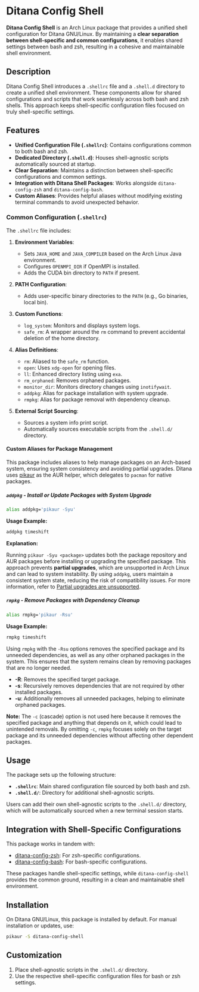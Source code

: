 # Ditana Config Shell

**Ditana Config Shell** is an Arch Linux package that provides a unified shell configuration for Ditana GNU/Linux. By maintaining a **clear separation between shell-specific and common configurations**, it enables shared settings between bash and zsh, resulting in a cohesive and maintainable shell environment.

## Description

Ditana Config Shell introduces a `.shellrc` file and a `.shell.d` directory to create a unified shell environment. These components allow for shared configurations and scripts that work seamlessly across both bash and zsh shells. This approach keeps shell-specific configuration files focused on truly shell-specific settings.

## Features

- **Unified Configuration File (`.shellrc`)**: Contains configurations common to both bash and zsh.
- **Dedicated Directory (`.shell.d`)**: Houses shell-agnostic scripts automatically sourced at startup.
- **Clear Separation**: Maintains a distinction between shell-specific configurations and common settings.
- **Integration with Ditana Shell Packages**: Works alongside `ditana-config-zsh` and `ditana-config-bash`.
- **Custom Aliases**: Provides helpful aliases without modifying existing terminal commands to avoid unexpected behavior.

### Common Configuration (`.shellrc`)

The `.shellrc` file includes:

1. **Environment Variables**:
   - Sets `JAVA_HOME` and `JAVA_COMPILER` based on the Arch Linux Java environment.
   - Configures `OPENMPI_DIR` if OpenMPI is installed.
   - Adds the CUDA bin directory to `PATH` if present.

2. **PATH Configuration**:
   - Adds user-specific binary directories to the `PATH` (e.g., Go binaries, local bin).

3. **Custom Functions**:
   - `log_system`: Monitors and displays system logs.
   - `safe_rm`: A wrapper around the `rm` command to prevent accidental deletion of the home directory.

4. **Alias Definitions**:
   - `rm`: Aliased to the `safe_rm` function.
   - `open`: Uses `xdg-open` for opening files.
   - `ll`: Enhanced directory listing using `exa`.
   - `rm_orphaned`: Removes orphaned packages.
   - `monitor_dir`: Monitors directory changes using `inotifywait`.
   - `addpkg`: Alias for package installation with system upgrade.
   - `rmpkg`: Alias for package removal with dependency cleanup.

5. **External Script Sourcing**:
   - Sources a system info print script.
   - Automatically sources executable scripts from the `.shell.d/` directory.

#### Custom Aliases for Package Management

This package includes aliases to help manage packages on an Arch-based system, ensuring system consistency and avoiding partial upgrades. Ditana uses [pikaur](https://github.com/actionless/pikaur) as the AUR helper, which delegates to `pacman` for native packages.

##### `addpkg` - Install or Update Packages with System Upgrade

```bash
alias addpkg='pikaur -Syu'
```

**Usage Example:**

```bash
addpkg timeshift
```

**Explanation:**

Running `pikaur -Syu <package>` updates both the package repository and AUR packages before installing or upgrading the specified package. This approach prevents **partial upgrades**, which are unsupported in Arch Linux and can lead to system instability. By using `addpkg`, users maintain a consistent system state, reducing the risk of compatibility issues. For more information, refer to [Partial upgrades are unsupported](https://wiki.archlinux.org/title/System_maintenance#Partial_upgrades_are_unsupported).

##### `rmpkg` - Remove Packages with Dependency Cleanup

```bash
alias rmpkg='pikaur -Rsu'
```

**Usage Example:**

```bash
rmpkg timeshift
```

Using `rmpkg` with the `-Rsu` options removes the specified package and its unneeded dependencies, as well as any other orphaned packages in the system. This ensures that the system remains clean by removing packages that are no longer needed.

- **-R**: Removes the specified target package.
- **-s**: Recursively removes dependencies that are not required by other installed packages.
- **-u**: Additionally removes all unneeded packages, helping to eliminate orphaned packages.

**Note:** The `-c` (cascade) option is not used here because it removes the specified package and anything that depends on it, which could lead to unintended removals. By omitting `-c`, `rmpkg` focuses solely on the target package and its unneeded dependencies without affecting other dependent packages.

## Usage

The package sets up the following structure:

- **`.shellrc`**: Main shared configuration file sourced by both bash and zsh.
- **`.shell.d/`**: Directory for additional shell-agnostic scripts.

Users can add their own shell-agnostic scripts to the `.shell.d/` directory, which will be automatically sourced when a new terminal session starts.

## Integration with Shell-Specific Configurations

This package works in tandem with:

- [ditana-config-zsh](https://github.com/acrion/ditana-config-zsh): For zsh-specific configurations.
- [ditana-config-bash](https://github.com/acrion/ditana-config-bash): For bash-specific configurations.

These packages handle shell-specific settings, while `ditana-config-shell` provides the common ground, resulting in a clean and maintainable shell environment.

## Installation

On Ditana GNU/Linux, this package is installed by default. For manual installation or updates, use:

```bash
pikaur -S ditana-config-shell
```

## Customization

1. Place shell-agnostic scripts in the `.shell.d/` directory.
2. Use the respective shell-specific configuration files for bash or zsh settings.
